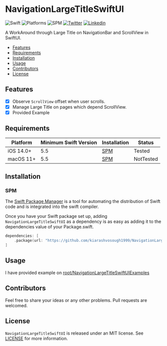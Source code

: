 # NavigationLargeTitleSwiftUI

![Swift](https://img.shields.io/badge/Swift-5.1_5.2_5.3_5.4_5.5_5.6-Orange?style=flat-square)
![Platforms](https://img.shields.io/badge/Platforms-macOS_iOS_tvOS_watchOS-Green?style=flat-square)
![SPM](https://img.shields.io/badge/Swift_Package_Manager-compatible-orange?style=flat-square)
[![Twitter](https://img.shields.io/badge/Twitter-@Vosough_k-blue.svg?style=flat-square)](https://twitter.com/vosough_k)
[![Linkedin](https://img.shields.io/badge/Linkedin-KiarashVosough-blue.svg?style=flat-square)](https://www.linkedin.com/in/kiarashvosough/)

A WorkAround through Large Title on NavigationBar and ScrollView in SwiftUI.

- [Features](#features)
- [Requirements](#requirements)
- [Installation](#installation)
- [Usage](#usage)
- [Contributors](#contributors)
- [License](#license)

## Features

- [x] Observe `ScrollView` offset when user scrolls.
- [x] Manage Large Title on pages which depend ScrollView.
- [x] Provided Example

## Requirements

| Platform | Minimum Swift Version | Installation | Status |
| --- | --- | --- | --- |
| iOS 14.0+ | 5.5 | [SPM](#cocoapods) | Tested |
| macOS 11+ | 5.5 | [SPM](#cocoapods) | NotTested |

## Installation

### SPM

The [Swift Package Manager](https://www.swift.org/package-manager) is a tool for automating the distribution of Swift code and is integrated into the swift compiler.

Once you have your Swift package set up, adding `NavigationLargeTitleSwiftUI` as a dependency is as easy as adding it to the dependencies value of your Package.swift.

```swift
dependencies: [
    .package(url: "https://github.com/kiarashvosough1999/NavigationLargeTitleSwiftUI.git", .upToNextMajor(from: "0.0.1"))
]
```

## Usage

I have provided example on [root/NavigationLargeTitleSwiftUIExamples](https://github.com/kiarashvosough1999/NavigationLargeTitleSwiftUI/tree/master/NavigationLargeTitleSwiftUIExamples/NavigationLargeTitleSwiftUIExamples)

## Contributors

Feel free to share your ideas or any other problems. Pull requests are welcomed.

## License

`NavigationLargeTitleSwiftUI` is released under an MIT license. See [LICENSE](https://github.com/kiarashvosough1999/NavigationLargeTitleSwiftUI/blob/master/LICENSE) for more information.
